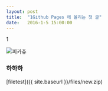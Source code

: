 ```yaml
---
layout: post
title:  "1Github Pages 에 올리는 첫 글"
date:   2016-1-5 15:00:00
---
```


1

![피카츄](https://cloud.githubusercontent.com/assets/13148217/11864129/64f7914e-a4dd-11e5-9116-59f57f1d8bcc.jpg)

### 하하하 

[filetest]({{ site.baseurl }}/files/new.zip)
